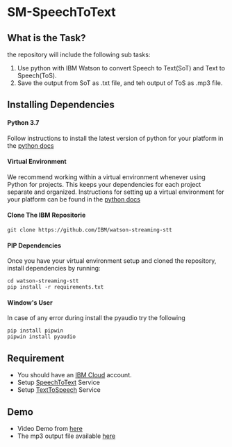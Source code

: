 # SM-SpeechToText

## What is the Task?
the repository will include the following sub tasks:
1. Use python with IBM Watson to convert Speech to Text(SoT) and Text to Speech(ToS).
2. Save the output from SoT as .txt file, and teh output of ToS as .mp3 file.

## Installing Dependencies

#### Python 3.7
Follow instructions to install the latest version of python for your platform in the [python docs](https://docs.python.org/3/using/unix.html#getting-and-installing-the-latest-version-of-python)


#### Virtual Environment
We recommend working within a virtual environment whenever using Python for projects. This keeps your dependencies for each project separate and organized. Instructions for setting up a virtual environment for your platform can be found in the [python docs](https://packaging.python.org/guides/installing-using-pip-and-virtual-environments/)


#### Clone The IBM Repositorie
``` 
git clone https://github.com/IBM/watson-streaming-stt
```
#### PIP Dependencies
Once you have your virtual environment setup and cloned the repository, install dependencies by running:
``` 
cd watson-streaming-stt
pip install -r requirements.txt
```

#### Window's User
In case of any error during install the pyaudio
try the following
```
pip install pipwin
pipwin install pyaudio
```

## Requirement 
 - You should have an [IBM Cloud](https://www.ibm.com/sa-en/cloud) account.
 - Setup [SpeechToText](https://cloud.ibm.com/catalog/services/speech-to-text) Service
 - Setup [TextToSpeech](https://cloud.ibm.com/catalog/services/text-to-speech) Service


## Demo
- Video Demo from [here](https://github.com/meshalAlbishi/SM-SpeechToText/blob/main/SpeechToText%20Demo.mp4)
- The mp3 output file available [here](https://github.com/meshalAlbishi/SM-SpeechToText/blob/main/watson-streaming-stt/output/output.mp3)
